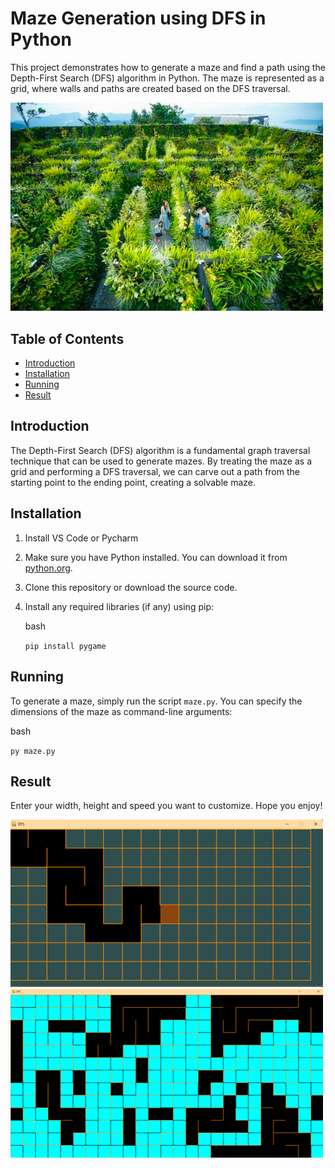 # Maze Generation using DFS in Python

This project demonstrates how to generate a maze and find a path using the Depth-First Search (DFS) algorithm in Python. The maze is represented as a grid, where walls and paths are created based on the DFS traversal.

<img width="500" alt="download" src="https://github.com/nam-Space/maze/blob/main/images/maze3D.png?raw=true">

## Table of Contents

-   [Introduction](#introduction)
-   [Installation](#installation)
-   [Running](#running)
-   [Result](#result)

## Introduction

The Depth-First Search (DFS) algorithm is a fundamental graph traversal technique that can be used to generate mazes. By treating the maze as a grid and performing a DFS traversal, we can carve out a path from the starting point to the ending point, creating a solvable maze.

## Installation

1. Install VS Code or Pycharm
2. Make sure you have Python installed. You can download it from [python.org](https://www.python.org/).
3. Clone this repository or download the source code.
4. Install any required libraries (if any) using pip:

    bash

    `pip install pygame`

## Running

To generate a maze, simply run the script `maze.py`. You can specify the dimensions of the maze as command-line arguments:

bash

`py maze.py`

## Result

Enter your width, height and speed you want to customize. Hope you enjoy!

<img width="500" alt="download" src="https://github.com/nam-Space/maze/blob/main/images/generate-maze.png?raw=true">

<br>

<img width="500" alt="download" src="https://github.com/nam-Space/maze/blob/main/images/path.png?raw=true">

